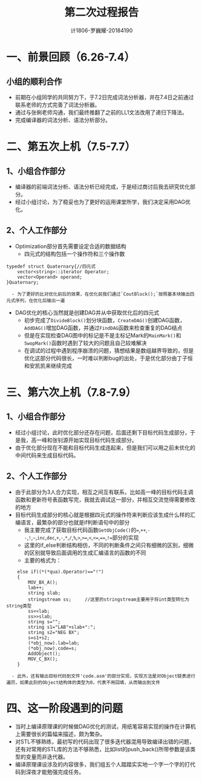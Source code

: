 <div align='center' ><h1 style="text-align:center">第二次过程报告 </h1></div>

<p align="center">计1806-罗巍耀-20184190<br></p>

# 一、前景回顾（6.26-7.4）
## 小组的顺利合作
  * 前期在小组同学的共同努力下，于7.2日完成词法分析器，并在7.4日之前通过联系老师的方式完善了词法分析器。
  * 通过与张俐老师沟通，我们最终推翻了之前的LL1文法改用了递归下降法。
  * 完成编译器的词法分析、语法分析部分。
# 二、第五次上机（7.5-7.7）
## 1、小组合作部分
  * 编译器的前端词法分析、语法分析已经完成，于是经过商讨后我去研究优化部分。
  * 经过小组讨论，为了稳妥也为了更好的运用课堂所学，我们决定采用DAG优化。
## 2、个人工作部分
  * Optimization部分首先需要设定合适的数据结构
      - 四元式的结构包括一个操作符和三个操作数
```
typedef struct Quaternary{//四元式
    vector<string>::iterator Operator;
    vector<Operand> operand;
}Quaternary;
```
      - 为了更好的比对优化前后的效果，在优化前我们通过`CoutBlock();`按照基本块输出四元式序列，在优化后输出一遍
  * DAG优化的核心当然就是创建DAG并从中获取优化后的四元式
      - 初步完成了`DivideBlock()`划分块函数，`CreateDAG()`创建DAG函数，`AddDAG()`增加DAG函数，并通过`FindDAG`函数来检查重复的DAG结点
      - 但是在实现检查DAG图中的标记是不是主标记Mark的`MainMark()`和`SwopMark()`函数时遇到了较大的问题且自己较难解决
      - 在调试的过程中遇到程序崩溃的问题，猜想结果是数组越界导致的，但是优化这部分代码很长，一时难以判断bug的出处，于是优化部分由丁子恒和安凯凯来继续完成
# 三、第六次上机（7.8-7.9）
## 1、小组合作部分
  * 经过小组讨论，此时优化部分还存在问题，后面还剩下目标代码生成部分，于是我，高一峰和张钊源开始实现目标代码生成部分。
  * 由于优化部分现在不能和目标代码生成连起来，但是我们可以用之前未优化的中间代码来生成目标代码。
## 2、个人工作部分
  * 由于此部分为3人合力实现，相互之间互有联系，比如高一峰的目标代码主调函数和更新符号表函数写完，我就去调试这一部分，并相互交流觉得需要修改的地方
  * 目标代码生成部分的核心就是根据四元式的操作符来判断应该生成什么样的汇编语言，最繁杂的部分也就是if判断语句中的部分
      - 我主要完成了获取目标代码函数`GetObjCode()`的`=`,`++`,`--`,`!`,`~`,`inc`,`dec`,`+`,`-`,`*`,`/`,`%`,`>`,`>=`,`<`,`<=`,`==`,`!=`部分的实现
      - 这里的if_else判断结构相仿，不同的判断条件之间只有细微的区别，细微的区别就导致后面调用的生成汇编语言的函数的不同
      - 主要的格式为：
```
    else if((*(*qua).Operator)=="!")
    {
        MOV_BX_A();
        lab++;
        string slab;
        stringstream ss;     //这里的stringstream主要用于将int类型转化为string类型
        ss<<lab;
        ss>>slab;
        string s="";
        string s1="LAB"+slab+":";
        string s2="NEG BX";
        s=s1+s2;
        (*obj_now).lab=lab;
        (*obj_now).code=s;
        AddObject();
        MOV_C_BX();
    }
```
      - 此外，还有输出目标代码到文件'code.asm'的部分实现，实现方法是对Object链表进行遍历，如果此刻的Object结构体的类型为0，代表不用回填，从而输出到文件
# 四、这一阶段遇到的问题
  * 当时上编译原理课的时候做DAG优化的测试，用纸笔容易实现的操作在计算机上需要很长的篇幅来描述，颇为繁杂。
  * 对STL不够熟练，最初写的代码出现了很多迭代器混用导致编译出错的问题，还有对常用的STL库的方法不够熟悉，比如list的push_back()所带参数是该类型的变量而非迭代器。
  * 编译原理课设涉及的内容很多，我们组五个人踏踏实实地一个字一个字的打代码到深夜才能勉强完成任务。
